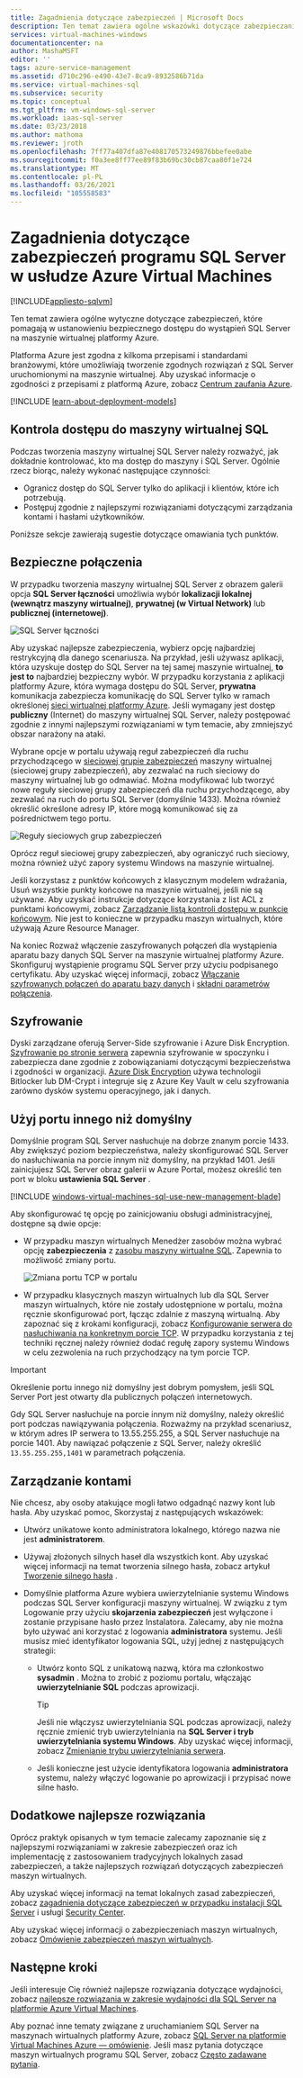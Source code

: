```yaml
---
title: Zagadnienia dotyczące zabezpieczeń | Microsoft Docs
description: Ten temat zawiera ogólne wskazówki dotyczące zabezpieczania SQL Server działających na maszynie wirtualnej platformy Azure.
services: virtual-machines-windows
documentationcenter: na
author: MashaMSFT
editor: ''
tags: azure-service-management
ms.assetid: d710c296-e490-43e7-8ca9-8932586b71da
ms.service: virtual-machines-sql
ms.subservice: security
ms.topic: conceptual
ms.tgt_pltfrm: vm-windows-sql-server
ms.workload: iaas-sql-server
ms.date: 03/23/2018
ms.author: mathoma
ms.reviewer: jroth
ms.openlocfilehash: 7ff77a407dfa87e408170573249876bbefee0abe
ms.sourcegitcommit: f0a3ee8ff77ee89f83b69bc30cb87caa80f1e724
ms.translationtype: MT
ms.contentlocale: pl-PL
ms.lasthandoff: 03/26/2021
ms.locfileid: "105558583"
---
```

# <a name="security-considerations-for-sql-server-on-azure-virtual-machines"></a>Zagadnienia dotyczące zabezpieczeń programu SQL Server w usłudze Azure Virtual Machines
[!INCLUDE[appliesto-sqlvm](../../includes/appliesto-sqlvm.md)]

Ten temat zawiera ogólne wytyczne dotyczące zabezpieczeń, które pomagają w ustanowieniu bezpiecznego dostępu do wystąpień SQL Server na maszynie wirtualnej platformy Azure.

Platforma Azure jest zgodna z kilkoma przepisami i standardami branżowymi, które umożliwiają tworzenie zgodnych rozwiązań z SQL Server uruchomionymi na maszynie wirtualnej. Aby uzyskać informacje o zgodności z przepisami z platformą Azure, zobacz [Centrum zaufania Azure](https://azure.microsoft.com/support/trust-center/).

[!INCLUDE [learn-about-deployment-models](../../../../includes/learn-about-deployment-models-both-include.md)]

## <a name="control-access-to-the-sql-virtual-machine"></a>Kontrola dostępu do maszyny wirtualnej SQL

Podczas tworzenia maszyny wirtualnej SQL Server należy rozważyć, jak dokładnie kontrolować, kto ma dostęp do maszyny i SQL Server. Ogólnie rzecz biorąc, należy wykonać następujące czynności:

- Ogranicz dostęp do SQL Server tylko do aplikacji i klientów, które ich potrzebują.
- Postępuj zgodnie z najlepszymi rozwiązaniami dotyczącymi zarządzania kontami i hasłami użytkowników.

Poniższe sekcje zawierają sugestie dotyczące omawiania tych punktów.

## <a name="secure-connections"></a>Bezpieczne połączenia

W przypadku tworzenia maszyny wirtualnej SQL Server z obrazem galerii opcja **SQL Server łączności** umożliwia wybór **lokalizacji lokalnej (wewnątrz maszyny wirtualnej)**, **prywatnej (w Virtual Network)** lub **publicznej (internetowej)**.

![SQL Server łączności](./media/security-considerations-best-practices/sql-vm-connectivity-option.png)

Aby uzyskać najlepsze zabezpieczenia, wybierz opcję najbardziej restrykcyjną dla danego scenariusza. Na przykład, jeśli używasz aplikacji, która uzyskuje dostęp do SQL Server na tej samej maszynie wirtualnej, **to jest to** najbardziej bezpieczny wybór. W przypadku korzystania z aplikacji platformy Azure, która wymaga dostępu do SQL Server, **prywatna** komunikacja zabezpiecza komunikację do SQL Server tylko w ramach określonej [sieci wirtualnej platformy Azure](../../../virtual-network/virtual-networks-overview.md). Jeśli wymagany jest dostęp **publiczny** (Internet) do maszyny wirtualnej SQL Server, należy postępować zgodnie z innymi najlepszymi rozwiązaniami w tym temacie, aby zmniejszyć obszar narażony na ataki.

Wybrane opcje w portalu używają reguł zabezpieczeń dla ruchu przychodzącego w [sieciowej grupie zabezpieczeń](../../../active-directory/identity-protection/concept-identity-protection-security-overview.md) maszyny wirtualnej (sieciowej grupy zabezpieczeń), aby zezwalać na ruch sieciowy do maszyny wirtualnej lub go odmawiać. Można modyfikować lub tworzyć nowe reguły sieciowej grupy zabezpieczeń dla ruchu przychodzącego, aby zezwalać na ruch do portu SQL Server (domyślnie 1433). Można również określić określone adresy IP, które mogą komunikować się za pośrednictwem tego portu.

![Reguły sieciowych grup zabezpieczeń](./media/security-considerations-best-practices/sql-vm-network-security-group-rules.png)

Oprócz reguł sieciowej grupy zabezpieczeń, aby ograniczyć ruch sieciowy, można również użyć zapory systemu Windows na maszynie wirtualnej.

Jeśli korzystasz z punktów końcowych z klasycznym modelem wdrażania, Usuń wszystkie punkty końcowe na maszynie wirtualnej, jeśli nie są używane. Aby uzyskać instrukcje dotyczące korzystania z list ACL z punktami końcowymi, zobacz [Zarządzanie listą kontroli dostępu w punkcie końcowym](/previous-versions/azure/virtual-machines/windows/classic/setup-endpoints#manage-the-acl-on-an-endpoint). Nie jest to konieczne w przypadku maszyn wirtualnych, które używają Azure Resource Manager.

Na koniec Rozważ włączenie zaszyfrowanych połączeń dla wystąpienia aparatu bazy danych SQL Server na maszynie wirtualnej platformy Azure. Skonfiguruj wystąpienie programu SQL Server przy użyciu podpisanego certyfikatu. Aby uzyskać więcej informacji, zobacz [Włączanie szyfrowanych połączeń do aparatu bazy danych](/sql/database-engine/configure-windows/enable-encrypted-connections-to-the-database-engine) i [składni parametrów połączenia](/dotnet/framework/data/adonet/connection-string-syntax).

## <a name="encryption"></a>Szyfrowanie

Dyski zarządzane oferują Server-Side szyfrowanie i Azure Disk Encryption. [Szyfrowanie po stronie serwera](../../../virtual-machines/disk-encryption.md) zapewnia szyfrowanie w spoczynku i zabezpiecza dane zgodnie z zobowiązaniami dotyczącymi bezpieczeństwa i zgodności w organizacji. [Azure Disk Encryption](../../../security/fundamentals/azure-disk-encryption-vms-vmss.md) używa technologii Bitlocker lub DM-Crypt i integruje się z Azure Key Vault w celu szyfrowania zarówno dysków systemu operacyjnego, jak i danych. 

## <a name="use-a-non-default-port"></a>Użyj portu innego niż domyślny

Domyślnie program SQL Server nasłuchuje na dobrze znanym porcie 1433. Aby zwiększyć poziom bezpieczeństwa, należy skonfigurować SQL Server do nasłuchiwania na porcie innym niż domyślny, na przykład 1401. Jeśli zainicjujesz SQL Server obraz galerii w Azure Portal, możesz określić ten port w bloku **ustawienia SQL Server** .

[!INCLUDE [windows-virtual-machines-sql-use-new-management-blade](../../../../includes/windows-virtual-machines-sql-new-resource.md)]

Aby skonfigurować tę opcję po zainicjowaniu obsługi administracyjnej, dostępne są dwie opcje:

- W przypadku maszyn wirtualnych Menedżer zasobów można wybrać opcję **zabezpieczenia** z [zasobu maszyny wirtualne SQL](manage-sql-vm-portal.md#access-the-sql-virtual-machines-resource). Zapewnia to możliwość zmiany portu.

  ![Zmiana portu TCP w portalu](./media/security-considerations-best-practices/sql-vm-change-tcp-port.png)

- W przypadku klasycznych maszyn wirtualnych lub dla SQL Server maszyn wirtualnych, które nie zostały udostępnione w portalu, można ręcznie skonfigurować port, łącząc zdalnie z maszyną wirtualną. Aby zapoznać się z krokami konfiguracji, zobacz [Konfigurowanie serwera do nasłuchiwania na konkretnym porcie TCP](/sql/database-engine/configure-windows/configure-a-server-to-listen-on-a-specific-tcp-port). W przypadku korzystania z tej techniki ręcznej należy również dodać regułę zapory systemu Windows w celu zezwolenia na ruch przychodzący na tym porcie TCP.

> [!IMPORTANT]
> Określenie portu innego niż domyślny jest dobrym pomysłem, jeśli SQL Server Port jest otwarty dla publicznych połączeń internetowych.

Gdy SQL Server nasłuchuje na porcie innym niż domyślny, należy określić port podczas nawiązywania połączenia. Rozważmy na przykład scenariusz, w którym adres IP serwera to 13.55.255.255, a SQL Server nasłuchuje na porcie 1401. Aby nawiązać połączenie z SQL Server, należy określić `13.55.255.255,1401` w parametrach połączenia.

## <a name="manage-accounts"></a>Zarządzanie kontami

Nie chcesz, aby osoby atakujące mogli łatwo odgadnąć nazwy kont lub hasła. Aby uzyskać pomoc, Skorzystaj z następujących wskazówek:

- Utwórz unikatowe konto administratora lokalnego, którego nazwa nie jest **administratorem**.

- Używaj złożonych silnych haseł dla wszystkich kont. Aby uzyskać więcej informacji na temat tworzenia silnego hasła, zobacz artykuł [Tworzenie silnego hasła](https://support.microsoft.com/account-billing/how-to-create-a-strong-password-for-your-microsoft-account-f67e4ddd-0dbe-cd75-cebe-0cfda3cf7386) .

- Domyślnie platforma Azure wybiera uwierzytelnianie systemu Windows podczas SQL Server konfiguracji maszyny wirtualnej. W związku z tym Logowanie przy użyciu **skojarzenia zabezpieczeń** jest wyłączone i zostanie przypisane hasło przez Instalatora. Zalecamy, aby nie można było używać ani korzystać z logowania **administratora** systemu. Jeśli musisz mieć identyfikator logowania SQL, użyj jednej z następujących strategii:

  - Utwórz konto SQL z unikatową nazwą, która ma członkostwo **sysadmin** . Można to zrobić z poziomu portalu, włączając **uwierzytelnianie SQL** podczas aprowizacji.

    > [!TIP] 
    > Jeśli nie włączysz uwierzytelniania SQL podczas aprowizacji, należy ręcznie zmienić tryb uwierzytelniania na **SQL Server i tryb uwierzytelniania systemu Windows**. Aby uzyskać więcej informacji, zobacz [Zmienianie trybu uwierzytelniania serwera](/sql/database-engine/configure-windows/change-server-authentication-mode).

  - Jeśli konieczne jest użycie identyfikatora logowania **administratora** systemu, należy włączyć logowanie po aprowizacji i przypisać nowe silne hasło.

## <a name="additional-best-practices"></a>Dodatkowe najlepsze rozwiązania

Oprócz praktyk opisanych w tym temacie zalecamy zapoznanie się z najlepszymi rozwiązaniami w zakresie zabezpieczeń oraz ich implementację z zastosowaniem tradycyjnych lokalnych zasad zabezpieczeń, a także najlepszych rozwiązań dotyczących zabezpieczeń maszyn wirtualnych. 

Aby uzyskać więcej informacji na temat lokalnych zasad zabezpieczeń, zobacz [zagadnienia dotyczące zabezpieczeń w przypadku instalacji SQL Server](/sql/sql-server/install/security-considerations-for-a-sql-server-installation) i usługi [Security Center](/sql/relational-databases/security/security-center-for-sql-server-database-engine-and-azure-sql-database). 

Aby uzyskać więcej informacji o zabezpieczeniach maszyn wirtualnych, zobacz [Omówienie zabezpieczeń maszyn wirtualnych](../../../security/fundamentals/virtual-machines-overview.md).


## <a name="next-steps"></a>Następne kroki

Jeśli interesuje Cię również najlepsze rozwiązania dotyczące wydajności, zobacz [najlepsze rozwiązania w zakresie wydajności dla SQL Server na platformie Azure Virtual Machines](performance-guidelines-best-practices.md).

Aby poznać inne tematy związane z uruchamianiem SQL Server na maszynach wirtualnych platformy Azure, zobacz [SQL Server na platformie Virtual Machines Azure — omówienie](sql-server-on-azure-vm-iaas-what-is-overview.md). Jeśli masz pytania dotyczące maszyn wirtualnych programu SQL Server, zobacz [Często zadawane pytania](frequently-asked-questions-faq.md).